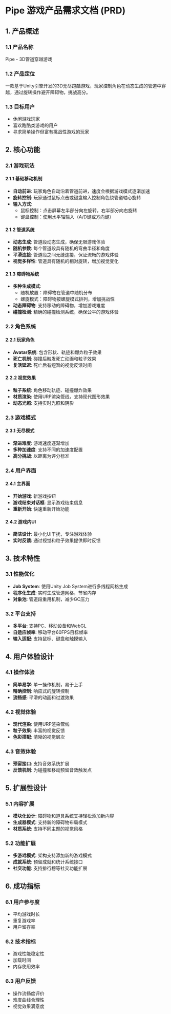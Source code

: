 # Pipe 游戏产品需求文档 (PRD)

## 1. 产品概述

### 1.1 产品名称
Pipe - 3D管道穿越游戏

### 1.2 产品定位
一款基于Unity引擎开发的3D无尽跑酷游戏，玩家控制角色在动态生成的管道中穿越，通过旋转操作避开障碍物，挑战高分。

### 1.3 目标用户
- 休闲游戏玩家
- 喜欢跑酷类游戏的用户
- 寻求简单操作但富有挑战性游戏的玩家

## 2. 核心功能

### 2.1 游戏玩法

#### 2.1.1 基础移动机制
- **自动前进**: 玩家角色自动沿着管道前进，速度会根据游戏模式逐渐加速
- **旋转控制**: 玩家通过鼠标点击或键盘输入控制角色绕管道轴心旋转
- **输入方式**: 
  - 鼠标控制：点击屏幕左半部分向左旋转，右半部分向右旋转
  - 键盘控制：使用水平轴输入（A/D键或方向键）

#### 2.1.2 管道系统
- **动态生成**: 管道段动态生成，确保无限游戏体验
- **随机参数**: 每个管道段具有随机的弯曲半径和角度
- **平滑连接**: 管道段之间无缝连接，保证流畅的游戏体验
- **视觉多样性**: 管道具有随机的相对旋转，增加视觉变化

#### 2.1.3 障碍物系统
- **多种生成模式**:
  - 随机放置：障碍物在管道中随机分布
  - 螺旋模式：障碍物按螺旋模式排列，增加挑战性
- **动态障碍物**: 支持移动的障碍物，增加游戏难度
- **碰撞检测**: 精确的碰撞检测系统，确保公平的游戏体验

### 2.2 角色系统

#### 2.2.1 玩家角色
- **Avatar系统**: 包含形状、轨迹和爆炸粒子效果
- **死亡机制**: 碰撞后触发死亡动画和粒子效果
- **复活延迟**: 死亡后有短暂的视觉反馈时间

#### 2.2.2 视觉效果
- **粒子系统**: 角色移动轨迹、碰撞爆炸效果
- **材质渲染**: 使用URP渲染管线，支持现代图形效果
- **动态光照**: 支持实时光照和阴影

### 2.3 游戏模式

#### 2.3.1 无尽模式
- **渐进难度**: 游戏速度逐渐增加
- **多种加速度**: 支持不同的加速度配置
- **高分挑战**: 以距离为评分标准

### 2.4 用户界面

#### 2.4.1 主界面
- **开始游戏**: 新游戏按钮
- **游戏结束对话框**: 显示游戏结束信息
- **重新开始**: 快速重新开始功能

#### 2.4.2 游戏内UI
- **简洁设计**: 最小化UI干扰，专注游戏体验
- **实时反馈**: 通过视觉和粒子效果提供即时反馈

## 3. 技术特性

### 3.1 性能优化
- **Job System**: 使用Unity Job System进行多线程网格生成
- **程序化生成**: 实时生成管道网格，节省内存
- **对象池**: 管道段重用机制，减少GC压力

### 3.2 平台支持
- **多平台**: 支持PC、移动设备和WebGL
- **自适应帧率**: 移动平台60FPS目标帧率
- **输入适配**: 支持鼠标、键盘和触摸输入

## 4. 用户体验设计

### 4.1 操作体验
- **简单易学**: 单一操作机制，易于上手
- **精确控制**: 响应式的旋转控制
- **流畅感**: 平滑的动画和过渡效果

### 4.2 视觉体验
- **现代渲染**: 使用URP渲染管线
- **粒子效果**: 丰富的视觉反馈
- **色彩搭配**: 清晰的视觉层次

### 4.3 音效体验
- **预留接口**: 支持音效系统扩展
- **反馈机制**: 为碰撞和移动预留音效触发点

## 5. 扩展性设计

### 5.1 内容扩展
- **模块化设计**: 障碍物和道具系统支持轻松添加新内容
- **生成器模式**: 支持新的障碍物布局模式
- **材质系统**: 支持不同主题的视觉风格

### 5.2 功能扩展
- **多游戏模式**: 架构支持添加新的游戏模式
- **成就系统**: 预留成就和统计系统接口
- **社交功能**: 支持排行榜等社交功能扩展

## 6. 成功指标

### 6.1 用户参与度
- 平均游戏时长
- 重复游戏率
- 用户留存率

### 6.2 技术指标
- 游戏性能稳定性
- 加载时间
- 内存使用效率

### 6.3 用户反馈
- 操作流畅度评价
- 难度曲线合理性
- 视觉效果满意度
